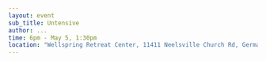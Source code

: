 ```yaml
---
layout: event
sub_title: Untensive
author: ...
time: 6pm - May 5, 1:30pm
location: "Wellspring Retreat Center, 11411 Neelsville Church Rd, Germantown MD 20876"
---
```

